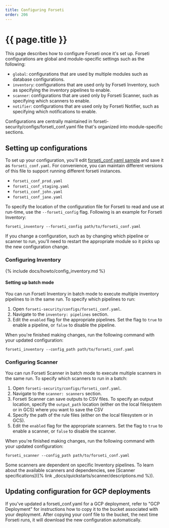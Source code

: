 ```yaml
---
title: Configuring Forseti
order: 206
---
```


# {{ page.title }}

This page describes how to configure Forseti once it's set up. Forseti configurations
are global and module-specific settings such as the following:

-   `global`: configurations that are used by multiple modules such as database
    configurations.
-   `inventory`: configurations that are used only by Forseti Inventory, such as
    specifying the inventory pipelines to enable.
-   `scanner`: configurations that are used only by Forseti Scanner, such as
    specifying which scanners to enable.
-   `notifier`: configurations that are used only by Forseti Notifier, such as
    specifying which notifications to enable.

Configurations are centrally maintained in
forseti-security/configs/forseti_conf.yaml file that's organized into
module-specific sections.

## Setting up configurations

To set up your configuration, you'll edit
[forseti_conf.yaml sample](https://github.com/GoogleCloudPlatform/forseti-security/blob/master/configs/forseti_conf.yaml.sample)
and save it as `forseti_conf.yaml`. For convenience, you can maintain different
versions of this file to support running different forseti instances.

-   `forseti_conf_prod.yaml`
-   `forseti_conf_staging.yaml`
-   `forseti_conf_john.yaml`
-   `forseti_conf_jane.yaml`

To specify the location of the configuration file for Forseti to read and use
at run-time, use the `--forseti_config` flag. Following is an example for
Forseti Inventory:

```
forseti_inventory --forseti_config path/to/forseti_conf.yaml
```

If you change a configuration, such as by changing which pipeline or scanner to
run, you'll need to restart the appropriate module so it picks up the new
configuration change.

### Configuring Inventory

{% include docs/howto/config_inventory.md %}

#### Setting up batch mode

You can run Forseti Inventory in batch mode to execute multiple inventory
pipelines to in the same run. To specify which pipelines to run:

1.  Open `forseti-security/configs/forseti_conf.yaml`.
1.  Navigate to the `inventory: pipelines` section.
1.  Edit the `enabled` flag for the appropriate pipelines. Set the flag to
    `true` to enable a pipeline, or `false` to disable the pipeline.

When you're finished making changes, run the following command with your
updated configuration:

```
forseti_inventory --config_path path/to/forseti_conf.yaml
```

### Configuring Scanner

You can run Forseti Scanner in batch mode to execute multiple scanners in the
same run. To specify which scanners to run in a batch:

1.  Open `forseti-security/configs/forseti_conf.yaml`.
1.  Navigate to the `scanner: scanners` section.
1.  Forseti Scanner can save outputs to CSV files. To specify an output
location,  specify the `output_path` location (either on the local filesystem
or in GCS) where you want to save the CSV
1.  Specify the path of the rule files (either on the local filesystem
or in GCS).
1.  Edit the `enabled` flag for the appropriate scanners. Set the flag to `true`
    to enable a scanner, or `false` to disable the scanner.

When you're finished making changes, run the following command with your
updated configuration:

 ```
 forseti_scanner --config_path path/to/forseti_conf.yaml
 ```
 
 Some scanners are dependent on specific Inventory pipelines. To learn about
 the available scanners and dependencies, see
 [Scanner specifications]({% link _docs/quickstarts/scanner/descriptions.md %}).


## Updating configuration for GCP deployments
If you've updated a forseti_conf.yaml for a GCP deployment, refer to "GCP Deployment" 
for instructions how to copy it to the bucket associated with your deployment. After 
copying your conf file to the bucket, the next time Forseti runs, it will download the
new configuration automatically.
